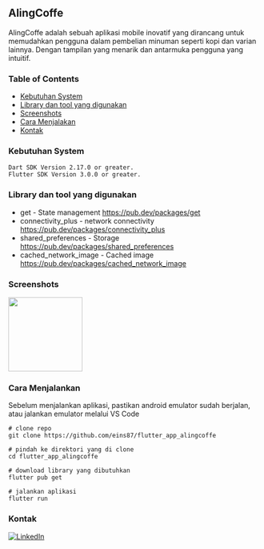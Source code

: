 ## AlingCoffe

<p>
AlingCoffe adalah sebuah aplikasi mobile inovatif yang dirancang untuk memudahkan pengguna dalam pembelian minuman seperti kopi dan varian lainnya. Dengan tampilan yang menarik dan antarmuka pengguna yang intuitif.
</p>

### Table of Contents

- [Kebutuhan System](#kebutuhan-system)
- [Library dan tool yang digunakan](#library-dan-tool-yang-digunakan)
- [Screenshots](#screenshots)
- [Cara Menjalakan](#cara-menjalankan)
- [Kontak](#kontak)

### Kebutuhan System

```
Dart SDK Version 2.17.0 or greater.
Flutter SDK Version 3.0.0 or greater.
```

### Library dan tool yang digunakan

- get - State management
  https://pub.dev/packages/get
- connectivity_plus - network connectivity
  https://pub.dev/packages/connectivity_plus
- shared_preferences - Storage
  https://pub.dev/packages/shared_preferences
- cached_network_image - Cached image
  https://pub.dev/packages/cached_network_image

### Screenshots

<img src="https://github.com/eins87/flutter_app_alingcoffe/blob/main/screenshoots/demo.gif" width="148" />

### Cara Menjalankan

<p>Sebelum menjalankan aplikasi, pastikan android emulator sudah berjalan, atau jalankan emulator melalui VS Code</p>

```
# clone repo
git clone https://github.com/eins87/flutter_app_alingcoffe

# pindah ke direktori yang di clone
cd flutter_app_alingcoffe

# download library yang dibutuhkan
flutter pub get

# jalankan aplikasi
flutter run
```

### Kontak

[![LinkedIn](https://img.shields.io/badge/linkedin-%230077B5.svg?style=for-the-badge&logo=linkedin&logoColor=white)](https://www.linkedin.com/in/andiwinata87/)
